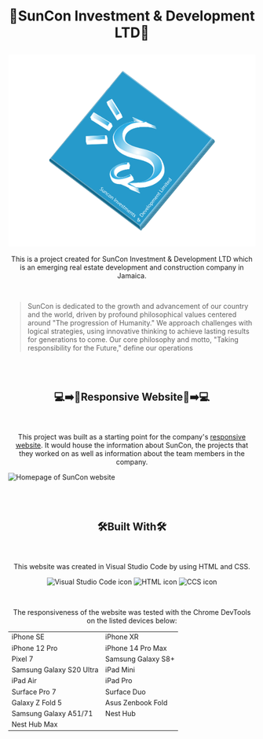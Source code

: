 # <p align="center">🏢SunCon Investment & Development LTD🏢</p>

<p align="center"><img src="./Resources/Images/Logo.1.png" alt="SunCon Company Logo"></p>

<p align="center">This is a project created for SunCon Investment & Development LTD which is an emerging real estate development and construction company in Jamaica.</p>

<br>

> SunCon is dedicated to the growth and advancement of our country and the world,
driven by profound philosophical values centered around "The progression of
Humanity." We approach challenges with logical strategies, using innovative thinking
to achieve lasting results for generations to come. Our core philosophy and motto,
"Taking responsibility for the Future," define our operations
<br>
<br>

## <p align="center">💻➡️📱Responsive Website📱➡️💻</p>

<br>

<p align="center">This project was built as a starting point for the company's <a href="https://courressa.github.io/SunCon/">responsive website</a>. It would house the information about SunCon, the projects that they worked on as well as information about the team members in the company.</p>

![Homepage of SunCon website](https://github.com/Courressa/SunCon/assets/169003750/0c717079-e0b6-46aa-a14a-1de2fc1545aa)

<br>
<br>

## <p align="center">🛠️Built With🛠️</p>

<br>

<p align="center">This website was created in Visual Studio Code by using HTML and CSS.
</p>

<p align="center"> <img src="https://github.com/Courressa/SunCon/assets/169003750/2aba3cad-81db-4cc2-978a-a88c0afbcce1" alt="Visual Studio Code icon" style="height: 25px;">  <img src="https://github.com/Courressa/SunCon/assets/169003750/bb3f98e3-b54c-40cf-8d6d-8031ede53493" alt="HTML icon" style="height: 25px;">  <img src="https://github.com/Courressa/SunCon/assets/169003750/757fb538-1479-422a-9554-285a87bf4e4f" alt="CCS icon" style="height: 25px;"> </p>

<br>

<p align="center">The responsiveness of the website was tested with the Chrome DevTools on the listed devices below:</p>

<div align="center">
  <table border="0">
     <tr>
        <td>iPhone SE</td>
        <td>iPhone XR</td>
     </tr>
      <tr>
        <td>iPhone 12 Pro</td>
        <td>iPhone 14 Pro Max</td>
     </tr>
      <tr>
        <td>Pixel 7</td>
        <td>Samsung Galaxy S8+</td>
     </tr>
      <tr>
        <td>Samsung Galaxy S20 Ultra</td>
        <td>iPad Mini</td>
     </tr>
      <tr>
        <td>iPad Air</td>
        <td>iPad Pro</td>
     </tr>
      <tr>
        <td>Surface Pro 7</td>
        <td>Surface Duo</td>
     </tr>
      <tr>
        <td>Galaxy Z Fold 5</td>
        <td>Asus Zenbook Fold</td>
     </tr>
      <tr>
        <td>Samsung Galaxy A51/71</td>
        <td>Nest Hub</td>
     </tr>
      <tr>
        <td>Nest Hub Max</td>
        <td></td>
     </tr>
  </table>
</div>

